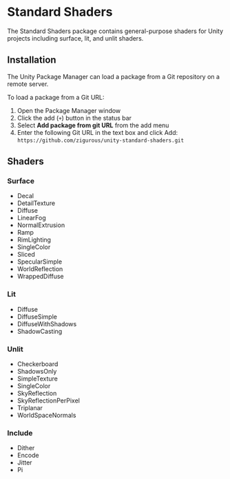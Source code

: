 # Standard Shaders

The Standard Shaders package contains general-purpose shaders for Unity projects including surface, lit, and unlit shaders.

## Installation

The Unity Package Manager can load a package from a Git repository on a remote server.

To load a package from a Git URL:

1. Open the Package Manager window
2. Click the add (`+`) button in the status bar
3. Select **Add package from git URL** from the add menu
4. Enter the following Git URL in the text box and click Add:
   `https://github.com/zigurous/unity-standard-shaders.git`

## Shaders

### Surface

- Decal
- DetailTexture
- Diffuse
- LinearFog
- NormalExtrusion
- Ramp
- RimLighting
- SingleColor
- Sliced
- SpecularSimple
- WorldReflection
- WrappedDiffuse

### Lit

- Diffuse
- DiffuseSimple
- DiffuseWithShadows
- ShadowCasting

### Unlit

- Checkerboard
- ShadowsOnly
- SimpleTexture
- SingleColor
- SkyReflection
- SkyReflectionPerPixel
- Triplanar
- WorldSpaceNormals

### Include

- Dither
- Encode
- Jitter
- Pi
